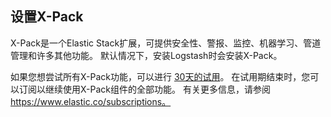 ## 设置X-Pack

X-Pack是一个Elastic Stack扩展，可提供安全性、警报、监控、机器学习、管道管理和许多其他功能。 默认情况下，安装Logstash时会安装X-Pack。

如果您想尝试所有X-Pack功能，可以进行 [30天的试用](https://www.elastic.co/guide/en/elastic-stack-overview/6.7/license-management.html)。 在试用期结束时，您可以订阅以继续使用X-Pack组件的全部功能。 有关更多信息，请参阅 https://www.elastic.co/subscriptions。

